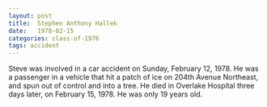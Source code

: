 ```yaml
---
layout: post
title:  Stephen Anthony Hallek
date:   1978-02-15
categories: class-of-1976
tags: accident
---
```

Steve was involved in a car accident on Sunday, February 12, 1978.  He was a passenger in a vehicle that hit a patch of ice on 204th Avenue Northeast, and spun out of control and into a tree.  He died in Overlake Hospital three days later, on February 15, 1978.  He was only 19 years old.
